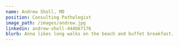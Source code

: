 ```yaml
---
name: Andrew Sholl, MD 
position: Consulting Pathologist 
image_path: /images/andrew.jpg
linkedin: andrew-sholl-444b67176
blurb: Anna likes long walks on the beach and buffet breakfast.
---
```

